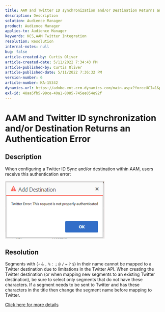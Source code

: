 ```yaml
---
title: AAM and Twitter ID synchronization and/or Destination Returns an Authentication Error
description: Description
solution: Audience Manager
product: Audience Manager
applies-to: Audience Manager
keywords: KCS,AAM Twitter Integration
resolution: Resolution
internal-notes: null
bug: false
article-created-by: Curtis Oliver
article-created-date: 5/11/2022 7:34:43 PM
article-published-by: Curtis Oliver
article-published-date: 5/11/2022 7:36:32 PM
version-number: 6
article-number: KA-15342
dynamics-url: https://adobe-ent.crm.dynamics.com/main.aspx?forceUCI=1&pagetype=entityrecord&etn=knowledgearticle&id=79f73d63-61d1-ec11-a7b5-00224809c196
exl-id: 48aa5fb5-98ce-40a1-8085-745ee054e92f
---
```

# AAM and Twitter ID synchronization and/or Destination Returns an Authentication Error

## Description


When configuring a Twitter ID Sync and/or destination within AAM, users receive this authentication error:

![](assets/___80f73d63-61d1-ec11-a7b5-00224809c196___.png)


## Resolution


Segments with (`+` `&` `,` `%` `:` `;` `@` `/` `=` `?` `$`) in their name cannot be mapped to a Twitter destination due to limitations in the Twitter API. When creating the Twitter destination (or when mapping new segments to an existing Twitter destination), be sure to select only segments that do not have these characters. If a segment needs to be sent to Twitter and has these characters in the title then change the segment name before mapping to Twitter.

[Click here for more details](https://experienceleague.adobe.com/docs/audience-manager/user-guide/features/destinations/device-based/twitter-tailored-audiences.html?lang=en#segment-mapping-considerations)
